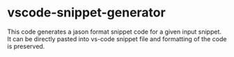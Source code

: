 # vscode-snippet-generator

This code generates a jason format snippet code for a given input snippet.
It can be directly pasted into vs-code snippet file and formatting of the code is preserved.
